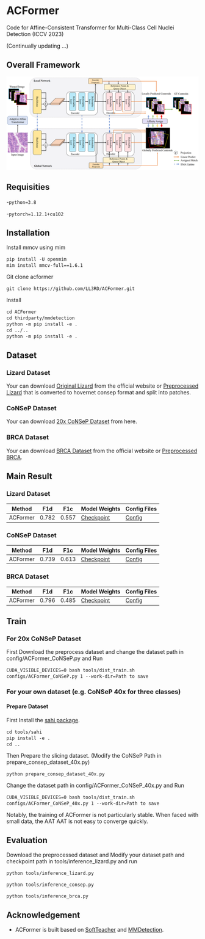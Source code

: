 # ACFormer
Code for Affine-Consistent Transformer for Multi-Class Cell Nuclei Detection (ICCV 2023)

(Continually updating ...)

## Overall Framework
![](./resources/framework.jpg)
## Requisities
-`python=3.8`

-`pytorch=1.12.1+cu102`


## Installation
Install mmcv using mim
```
pip install -U openmim
mim install mmcv-full==1.6.1
```
Git clone acformer
```
git clone https://github.com/LL3RD/ACFormer.git
```
Install
```
cd ACFormer
cd thirdparty/mmdetection 
python -m pip install -e .
cd ../.. 
python -m pip install -e .
```
## Dataset
### Lizard Dataset
Your can download [Original Lizard](https://warwick.ac.uk/fac/cross_fac/tia/data/lizard) from the official website or [Preprocessed Lizard](https://drive.google.com/file/d/1Rsr0rlKOHi7mqKBrmV3yOvXcF6g6BCY1/view?usp=sharing) that is converted to hovernet consep format and split into patches.

### CoNSeP Dataset
Your can download [20x CoNSeP Dataset](https://drive.google.com/file/d/1uziLSN-59zV_Hxa226IlggMUwVQZP5bI/view?usp=sharing) from here.

### BRCA Dataset
Your can download [BRCA Dataset](https://github.com/TopoXLab/Dataset-BRCA-M2C) from the official website or [Preprocessed BRCA](https://drive.google.com/file/d/1HvIzsOs5FP9OdlJKAnU_PM6tX4B2Q1rk/view?usp=sharing).


## Main Result
### Lizard Dataset
| Method | F1d | F1c | Model Weights |Config Files|
| ---- | -----| ----- |----|----|
| ACFormer | 0.782 | 0.557 | [Checkpoint](https://drive.google.com/file/d/12FyfAQf5VU2poXvqE_FmrB2HL6VDCldj/view?usp=sharing)|[Config](https://drive.google.com/file/d/14scJog5GjZc-n-Uwn4sIAJcaO2tokxA-/view?usp=sharing)|

### CoNSeP Dataset
| Method | F1d | F1c | Model Weights  |Config Files|
| ---- | -----| ----- |----------------|----|
| ACFormer | 0.739 | 0.613 | [Checkpoint](https://drive.google.com/file/d/1HHaVTvqVjh80mlQsBCdTEgqhRiCSHEIj/view?usp=sharing) |[Config](https://drive.google.com/file/d/1KyVHbeiSE4GOSFOE08d-XdeAB3-sftRr/view?usp=sharing)|

### BRCA Dataset
| Method | F1d | F1c | Model Weights  |Config Files|
| ---- | -----| ----- |----------------|----|
| ACFormer | 0.796 | 0.485| [Checkpoint](https://drive.google.com/file/d/1W_Xkn14-wG6IPUeZ50O4zXsa-z-N9UH8/view?usp=sharing) |[Config](https://drive.google.com/file/d/1jyL5jOhVCfEXabnF4ornbRrRrzPS7LB1/view?usp=sharing)|


## Train
### For 20x CoNSeP Dataset
First Download the preprocess dataset and change the dataset path in config/ACFormer_CoNSeP.py and Run
```
CUDA_VISIBLE_DEVICES=0 bash tools/dist_train.sh configs/ACFormer_CoNSeP.py 1 --work-dir=Path to save
```

### For your own dataset (e.g. CoNSeP 40x for three classes)
#### Prepare Dataset
First Install the [sahi package](https://github.com/obss/sahi).
```
cd tools/sahi
pip install -e .
cd ..
```
Then Prepare the slicing dataset. (Modify the CoNSeP Path in prepare_consep_dataset_40x.py)
```
python prepare_consep_dataset_40x.py
```

Change the dataset path in config/ACFormer_CoNSeP_40x.py and Run
```
CUDA_VISIBLE_DEVICES=0 bash tools/dist_train.sh configs/ACFormer_CoNSeP_40x.py 1 --work-dir=Path to save
```

Notably, the training of ACFormer is not particularly stable. When faced with small data, the AAT AAT is not easy to converge quickly.




## Evaluation
Download the preprocessed dataset and Modify your dataset path and checkpoint path in tools/inference_lizard.py and run
```
python tools/inference_lizard.py
```

```
python tools/inference_consep.py
```

```
python tools/inference_brca.py
```
## Acknowledgement
- ACFormer is built based on [SoftTeacher](https://github.com/microsoft/SoftTeacher) and [MMDetection](https://github.com/open-mmlab/mmdetection).
